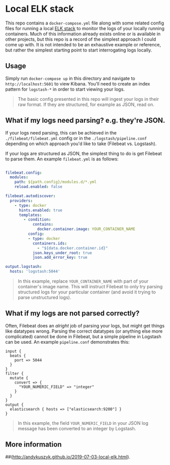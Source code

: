 # Local ELK stack
This repo contains a `docker-compose.yml` file along with some related config files for running a local [ELK stack](https://www.elastic.co/elk-stack) to monitor the logs of your locally running containers. Much of this information already exists online or is available in other projects, but this repo is a record of the simplest approach I could come up with. It is not intended to be an exhaustive example or reference, but rather the simplest starting point to start interrogating logs locally.

## Usage
Simply run `docker-compose up` in this directory and navigate to `http://localhost:5601` to view Kibana. You'll need to create an index pattern for `logstash-*` in order to start viewing your logs.

> The basic config presented in this repo will ingest your logs in their raw format. If they are structured, for example as JSON, read on.

## What if my logs need parsing? e.g. they're JSON.
If your logs need parsing, this can be achieved in the `./filebeat/filebeat.yml` config or in the `./logstash/pipeline.conf` depending on which approach you'd like to take (Filebeat vs. Logstash).

If your logs are structured as JSON, the simplest thing to do is get Filebeat to parse them. An example `filebeat.yml` is as follows:

```yml

filebeat.config:
  modules:
    path: ${path.config}/modules.d/*.yml
    reload.enabled: false

filebeat.autodiscover:
  providers:
    - type: docker
      hints.enabled: true
      templates:
        - condition:
            contains:
              docker.container.image: YOUR_CONTAINER_NAME 
          config:
          - type: docker
            containers.ids:
              - "${data.docker.container.id}"
            json.keys_under_root: true
            json.add_error_key: true

output.logstash:
  hosts: 'logstash:5044'
```

> In this example, replace `YOUR_CONTAINER_NAME` with part of your container's image name. This will instruct Filebeat to only try parsing structured logs for your particular container (and avoid it trying to parse unstructured logs).

## What if my logs are not parsed correctly?
Often, Filebeat does an *alright* job of parsing your logs, but might get things like datatypes wrong. Parsing the correct datatypes (or anything else more complicated) cannot be done in Filebeat, but a simple pipeline in Logstash can be used. An example `pipeline.conf` demonstrates this:

```
input {
  beats {
    port => 5044
  }
}
filter {
  mutate {
    convert => {
      "YOUR_NUMERIC_FIELD" => "integer"
    }
  }
}
output {
  elasticsearch { hosts => ["elasticsearch:9200"] }
}
```

> In this example, the field `YOUR_NUMERIC_FIELD` in your JSON log message has been converted to an integer by Logstash.

## More information
 ##(http://andykuszyk.github.io/2019-07-03-local-elk.html).
